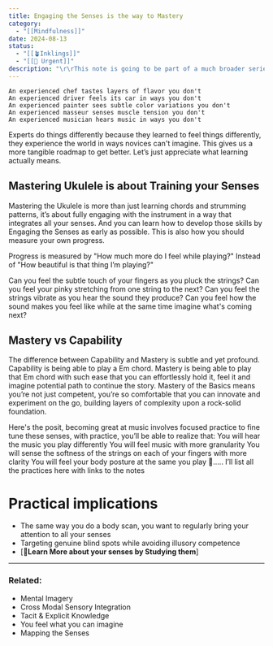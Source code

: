 ```yaml
---
title: Engaging the Senses is the way to Mastery
category:
  - "[[Mindfulness]]"
date: 2024-08-13
status:
  - "[[🪴Inklings]]"
  - "[[🚧 Urgent]]"
description: "\r\rThis note is going to be part of a much broader series about Engaging all the Senses."
---
```


```
An experienced chef tastes layers of flavor you don't 
An experienced driver feels its car in ways you don't
An experienced painter sees subtle color variations you don't  
An experienced masseur senses muscle tension you don't 
An experienced musician hears music in ways you don't
```

Experts do things differently because they learned to feel things differently, they experience the world in ways novices can't imagine. This gives us a more tangible roadmap to get better. Let’s just appreciate what learning actually means.

## Mastering Ukulele is about Training your Senses

Mastering the Ukulele is more than just learning chords and strumming patterns, it’s about fully engaging with the instrument in a way that integrates all your senses. And you can learn how to develop those skills by Engaging the Senses as early as possible. This is also how you should measure your own progress. 

Progress is measured by "How much more do I feel while playing?" Instead of "How beautiful is that thing I’m playing?"

Can you feel the subtle touch of your fingers as you pluck the strings? Can you feel your pinky stretching from one string to the next? Can you feel the strings vibrate as you hear the sound they produce? Can you feel how the sound makes you feel like while at the same time imagine what's coming next?

## Mastery vs Capability
The difference between Capability and Mastery is subtle and yet profound. Capability is being able to play a Em chord. Mastery is being able to play that Em chord with such ease that you can effortlessly hold it, feel it and imagine potential path to continue the story. Mastery of the Basics means you’re not just competent, you’re so comfortable that you can innovate and experiment on the go, building layers of complexity upon a rock-solid foundation.





Here's the posit, becoming great at music involves focused practice to fine tune these senses, with practice, you’ll be able to realize that:
You will hear the music you play differently 
You will feel music with more granularity
You will sense the softness of the strings on each of your fingers with more clarity
You will feel your body posture at the same you play
📝….. I’ll list all the practices here with links to the notes




# Practical implications

- The same way you do a body scan, you want to regularly bring your attention to all your senses
- Targeting genuine blind spots while avoiding illusory competence
- [📝**Learn More about your senses by Studying them**]

---

### Related:

- Mental Imagery
- Cross Modal Sensory Integration
- Tacit & Explicit Knowledge
- You feel what you can imagine
- Mapping the Senses